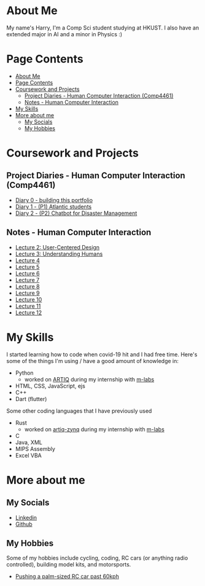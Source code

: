 # About Me

My name's Harry, I'm a Comp Sci student studying at HKUST. I also have an extended major in AI and a minor in Physics :\)


# Page Contents
- [About Me](#about-me)
- [Page Contents](#page-contents)
- [Coursework and Projects](#coursework-and-projects)
  - [Project Diaries - Human Computer Interaction (Comp4461)](#project-diaries---human-computer-interaction-comp4461)
  - [Notes -  Human Computer Interaction](#notes----human-computer-interaction)
- [My Skills](#my-skills)
- [More about me](#more-about-me)
  - [My Socials](#my-socials)
  - [My Hobbies](#my-hobbies)

# Coursework and Projects
## Project Diaries - Human Computer Interaction (Comp4461)
- [Diary 0 - building this portfolio](./Comp4461/diaries/Diary0.md)
- [Diary 1 - (P1) Atlantic students](./Comp4461/diaries/Diary1.md)
- [Diary 2 - (P2) Chatbot for Disaster Management](./Comp4461/diaries/Diary2.md)

## Notes -  Human Computer Interaction
- [Lecture 2: User-Centered Design](Comp4461/notes/notes_L2.md)
- [Lecture 3: Understanding Humans](Comp4461/notes/notes_L3.md)
- [Lecture 4](Comp4461/notes/notes_L4.md)
- [Lecture 5](Comp4461/notes/notes_L5.md)
- [Lecture 6](Comp4461/notes/notes_L6.md)
- [Lecture 7](Comp4461/notes/notes_L7.md)
- [Lecture 8](Comp4461/notes/notes_L8.md)
- [Lecture 9](Comp4461/notes/notes_L9.md)
- [Lecture 10](Comp4461/notes/notes_L10.md)
- [Lecture 11](Comp4461/notes/notes_L11.md)
- [Lecture 12](Comp4461/notes/notes_L12.md)

# My Skills
I started learning how to code when covid-19 hit and I had free time. Here's some of the things I'm using / have a good amount of knowledge in:

- Python 
  - worked on [ARTIQ](https://github.com/m-labs/artiq) during my internship with [m-labs](https://m-labs.hk/)
- HTML, CSS, JavaScript, ejs
- C++
- Dart (flutter)  

Some other coding languages that I have previously used
- Rust
  - worked on [artiq-zynq](https://git.m-labs.hk/M-labs/artiq-zynq) during my internship with [m-labs](https://m-labs.hk/)
- C
- Java, XML
- MIPS Assembly
- Excel VBA

# More about me
## My Socials
- [Linkedin](https://www.linkedin.com/in/harry-poon-475527279/)
- [Github](https://github.com/HarryPoon000)

## My Hobbies

Some of my hobbies include cycling, coding, RC cars (or anything radio controlled), building model kits, and motorsports.

- [Pushing a palm-sized RC car past 60kph](https://youtu.be/YQ44XeE7HVU)


